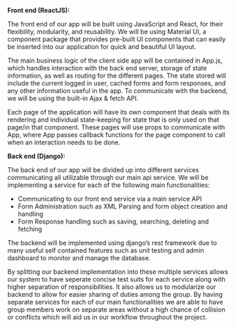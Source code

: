**Front end (ReactJS):**

The front end of our app will be built using JavaScript and React, for their flexibility, modularity, and reusability. We will be using Material UI, a component package that provides pre-built UI components that can easily be inserted into our application for quick and beautiful UI layout. 

The main business logic of the client side app will be contained in App.js, which handles interaction with the back end server, storage of state information, as well as routing for the different pages. The state stored will include the current logged in user, cached forms and form responses, and any other information useful in the app. To communicate with the backend, we will be using the built-in Ajax & fetch API. 

Each page of the application will have its own component that deals with its rendering and individual state-keeping for state that is only used on that page/in that component. These pages will use props to communicate with App, where App passes callback functions for the page component to call when an interaction needs to be done.

**Back end (Django):**

The back end of our app will be divided up into different services communicating all utilizable through our main api service. We will be implementing a service for each of the following main functionalities:

- Communicating to our front end service via a main service API
- Form Administration such as XML Parsing and form object creation and handling
- Form Response handling such as saving, searching, deleting and fetching

The backend will be implemented using django’s rest framework due to many useful self contained features such as unit testing and admin dashboard to monitor and manage the database.

By splitting our backend implementation into these multiple services allows our system to have seperate concise test suits for each service along with higher separation of responsibilities. It also allows us to modularize our backend to allow for easier sharing of duties among the group. By having separate services for each of our main functionalities we are able to have group members work on separate areas without a high chance of collision or conflicts which will aid us in our workflow throughout the project.
